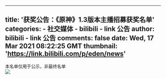 
---
title: '获奖公告：《原神》1.3版本主播招募获奖名单'
categories: 
    - 社交媒体
    - bilibili - link 公告
author: bilibili - link 公告
comments: false
date: Wed, 17 Mar 2021 08:22:25 GMT
thumbnail: 'https://link.bilibili.com/p/eden/news'
---

<div>   
本名单仅用于公示，非最终名单<br><img src="https://link.bilibili.com/p/eden/news" referrerpolicy="no-referrer">  
</div>
            